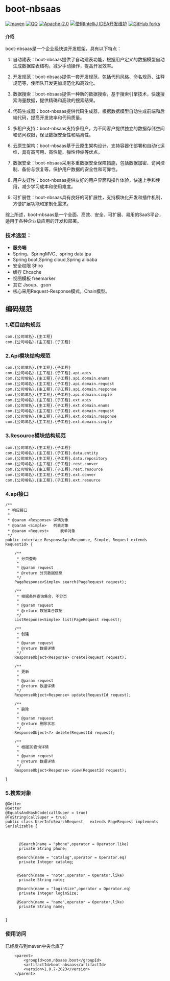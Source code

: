 # boot-nbsaas

[![maven](https://img.shields.io/maven-central/v/com.nbsaas.boot/boot-nbsaas.svg)](http://mvnrepository.com/artifact/com.nbsaas.boot/boot-nbsaas)
[![QQ](https://img.shields.io/badge/chat-on%20QQ-ff69b4.svg?style=flat-square)](//shang.qq.com/wpa/qunwpa?idkey=d1a308945e4b2ff8aeb1711c2c7914342dae15e9ce7041e94756ab355430dc78)
[![Apache-2.0](https://img.shields.io/hexpm/l/plug.svg)](https://www.apache.org/licenses/LICENSE-2.0.html)
[![使用IntelliJ IDEA开发维护](https://img.shields.io/badge/IntelliJ%20IDEA-提供支持-blue.svg)](https://www.jetbrains.com/idea/)
[![GitHub forks](https://img.shields.io/github/stars/nbsaas/boot-nbsaas.svg?style=social&logo=github&label=Stars)](https://github.com/nbsaas/boot-nbsaas)

#### 介绍

boot-nbsaas是一个企业级快速开发框架，具有以下特点：

1. 自动建表：boot-nbsaas提供了自动建表功能，根据用户定义的数据模型自动生成数据库表结构，减少手动操作，提高开发效率。

2. 开发规范：boot-nbsaas提供一套开发规范，包括代码风格、命名规范、注释规范等，使团队开发更加规范化和高效化。

3. 数据搜索：boot-nbsaas提供一种新的数据搜索，基于搜索引擎技术，快速搜索海量数据，提供精确和高效的搜索结果。

4. 代码生成器：boot-nbsaas提供代码生成器，根据数据模型自动生成前端和后端代码，提高开发效率和代码质量。

5. 多租户支持：boot-nbsaas支持多租户，为不同客户提供独立的数据存储空间和访问权限，保证数据安全性和隔离性。

6. 云原生架构：boot-nbsaas基于云原生架构设计，支持容器化部署和自动化运维，具有高可用、高性能、弹性伸缩等优点。

7. 数据安全：boot-nbsaas采用多重数据安全保障措施，包括数据加密、访问控制、备份与恢复等，保护用户数据的安全性和可靠性。

8. 用户友好性：boot-nbsaas提供友好的用户界面和操作体验，快速上手和使用，减少学习成本和使用难度。

9. 可扩展性：boot-nbsaas具有良好的可扩展性，支持模块化开发和插件机制，方便扩展功能和定制化需求。

综上所述，boot-nbsaas是一个全面、高效、安全、可扩展、易用的SaaS平台，适用于各种企业级应用的开发和部署。

### 技术选型：

* **服务端**
* Spring、SpringMVC、spring data jpa
* Spring boot,Spring cloud,Spring alibaba
* 安全权限 Shiro
* 缓存 Ehcache
* 视图模板 freemarker
* 其它 Jsoup、gson
* 核心采用Request-Response模式，Chain模型。

## 编码规范
### 1.项目结构规范
```
com.{公司域名}.{主工程}
com.{公司域名}.{主工程}.{子工程}

```

### 2.Api模块结构规范
```
com.{公司域名}.{主工程}.{子工程}
com.{公司域名}.{主工程}.{子工程}.api.apis
com.{公司域名}.{主工程}.{子工程}.api.domain.enums
com.{公司域名}.{主工程}.{子工程}.api.domain.request
com.{公司域名}.{主工程}.{子工程}.api.domain.response
com.{公司域名}.{主工程}.{子工程}.api.domain.simple
com.{公司域名}.{主工程}.{子工程}.ext.apis
com.{公司域名}.{主工程}.{子工程}.ext.domain.enums
com.{公司域名}.{主工程}.{子工程}.ext.domain.request
com.{公司域名}.{主工程}.{子工程}.ext.domain.response
com.{公司域名}.{主工程}.{子工程}.ext.domain.simple
```

### 3.Resource模块结构规范
```
com.{公司域名}.{主工程}.{子工程}
com.{公司域名}.{主工程}.{子工程}.data.entity
com.{公司域名}.{主工程}.{子工程}.data.repository
com.{公司域名}.{主工程}.{子工程}.rest.conver
com.{公司域名}.{主工程}.{子工程}.rest.resource
com.{公司域名}.{主工程}.{子工程}.ext.conver
com.{公司域名}.{主工程}.{子工程}.ext.resource
```

### 4.api接口

```
/**
 * 响应接口
 *
 * @param <Response> 详情对象
 * @param <Simple>   列表对象
 * @param <Request>     表单对象
 */
public interface ResponseApi<Response, Simple, Request extends RequestId> {

    /**
     * 分页查询
     *
     * @param request
     * @return 分页数据信息
     */
    PageResponse<Simple> search(PageRequest request);

    /**
     * 根据条件查询集合，不分页
     *
     * @param request
     * @return 数据集合数据
     */
    ListResponse<Simple> list(PageRequest request);

    /**
     * 创建
     *
     * @param request
     * @return 数据详情
     */
    ResponseObject<Response> create(Request request);

    /**
     * 更新
     *
     * @param request
     * @return 数据详情
     */
    ResponseObject<Response> update(RequestId request);

    /**
     * 删除
     *
     * @param request
     * @return 删除状态
     */
    ResponseObject<?> delete(RequestId request);

    /**
     * 根据ID查询详情
     *
     * @param request
     * @return 数据详情
     */
    ResponseObject<Response> view(RequestId request);

}
```
### 5.搜索对象
```
@Getter
@Setter
@EqualsAndHashCode(callSuper = true)
@ToString(callSuper = true)
public class UserInfoSearchRequest   extends PageRequest implements Serializable {


      
      @Search(name = "phone",operator = Operator.like)
      private String phone;

     @Search(name = "catalog",operator = Operator.eq)
      private Integer catalog;

    
     @Search(name = "note",operator = Operator.like)
      private String note;
     
     @Search(name = "loginSize",operator = Operator.eq)
      private Integer loginSize;
     
     @Search(name = "name",operator = Operator.like)
      private String name;


}
```

### 使用访问
已经发布到maven中央仓库了
```
    <parent>
        <groupId>com.nbsaas.boot</groupId>
        <artifactId>boot-nbsaas</artifactId>
        <version>1.0.7-2023</version>
    </parent>
```
